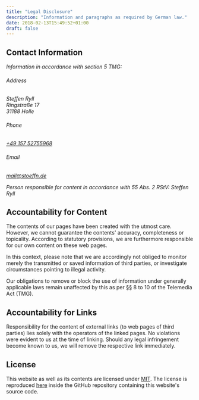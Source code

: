 ```yaml
---
title: "Legal Disclosure"
description: "Information and paragraphs as required by German law."
date: 2018-02-13T15:49:52+01:00
draft: false
---
```

<!--more-->

## Contact Information

_Information in accordance with section 5 TMG:_

<address>
    <h6>Address</h6>
    Steffen Ryll<br />
    Ringstraße 17<br />
    31188 Holle
    <h6>Phone</h6>
    <a href="tel:+49-157-52755968">+49 157 52755968</a>
    <h6>Email</h6>
    <a href="mailto:mail@stoeffn.de">mail@stoeffn.de</a>
</address>

_Person responsible for content in accordance with 55 Abs. 2 RStV: Steffen Ryll_

## Accountability for Content

The contents of our pages have been created with the utmost care. However, we cannot guarantee the contents' accuracy, completeness or topicality. According to statutory provisions, we are furthermore responsible for our own content on these web pages.

In this context, please note that we are accordingly not obliged to monitor merely the transmitted or saved information of third parties, or investigate circumstances pointing to illegal activity.

Our obligations to remove or block the use of information under generally applicable laws remain unaffected by this as per &sect;&sect; 8 to 10 of the Telemedia Act (TMG).

## Accountability for Links
Responsibility for the content of external links (to web pages of third parties) lies solely with the operators of the linked pages. No violations were evident to us at the time of linking. Should any legal infringement become known to us, we will remove the respective link immediately.

## License
This website as well as its contents are licensed under [MIT](https://tldrlegal.com/license/mit-license). The license is reproduced [here](https://github.com/stoeffn/stoeffn/blob/master/LICENSE.md) inside the GitHub repository containing this website's source code.
